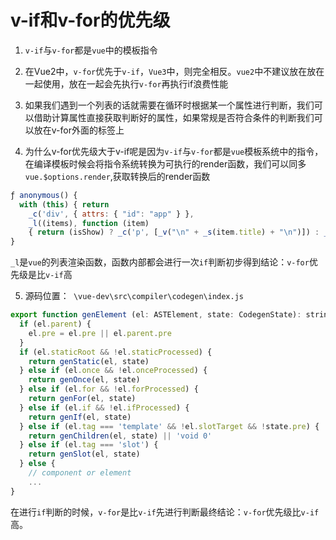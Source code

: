 # v-if和v-for的优先级

1. `v-if`与`v-for`都是`vue`中的模板指令
 
2. 在Vue2中，`v-for`优先于`v-if`，`Vue3`中，则完全相反。`vue2`中不建议放在放在一起使用，放在一起会先执行`v-for`再执行if浪费性能
   
3. 如果我们遇到一个列表的话就需要在循环时根据某一个属性进行判断，我们可以借助计算属性直接获取判断好的属性，如果常规是否符合条件的判断我们可以放在v-for外面的标签上
   
4. 为什么v-for优先级大于v-if呢是因为`v-if`与`v-for`都是`vue`模板系统中的指令，在编译模板时候会将指令系统转换为可执行的render函数，我们可以同多`vue.$options.render`,获取转换后的render函数

```js
ƒ anonymous() {
  with (this) { return 
    _c('div', { attrs: { "id": "app" } }, 
    _l((items), function (item) 
    { return (isShow) ? _c('p', [_v("\n" + _s(item.title) + "\n")]) : _e() }), 0) }
}
```
`_l`是`vue`的列表渲染函数，函数内部都会进行一次`if`判断初步得到结论：`v-for`优先级是比`v-if`高

5. 源码位置：` \vue-dev\src\compiler\codegen\index.js`

```js
export function genElement (el: ASTElement, state: CodegenState): string {
  if (el.parent) {
    el.pre = el.pre || el.parent.pre
  }
  if (el.staticRoot && !el.staticProcessed) {
    return genStatic(el, state)
  } else if (el.once && !el.onceProcessed) {
    return genOnce(el, state)
  } else if (el.for && !el.forProcessed) {
    return genFor(el, state)
  } else if (el.if && !el.ifProcessed) {
    return genIf(el, state)
  } else if (el.tag === 'template' && !el.slotTarget && !state.pre) {
    return genChildren(el, state) || 'void 0'
  } else if (el.tag === 'slot') {
    return genSlot(el, state)
  } else {
    // component or element
    ...
}
```
在进行`if`判断的时候，`v-for`是比`v-if`先进行判断最终结论：`v-for`优先级比`v-if`高。

